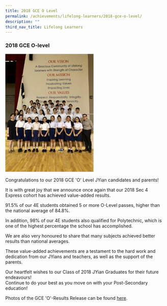 ```yaml
---
title: 2018 GCE O Level
permalink: /achievements/lifelong-learners/2018-gce-o-level/
description: ""
third_nav_title: Lifelong Learners
---
```

### **2018 GCE O-level**
<img src="/images/2018%20o%20level.jpg" style="width:55%">

Congratulations to our 2018 GCE 'O' Level JYian candidates and parents!

It is with great joy that we announce once again that our 2018 Sec 4 Express cohort has achieved value-added results.
 
91.5% of our 4E students obtained 5 or more O-Level passes, higher than the national average of 84.8%.

In addition, 98% of our 4E students also qualified for Polytechnic, which is one of the highest percentage the school has accomplished.

We are also very honoured to share that many subjects achieved better results than national averages.

These value-added achievements are a testament to the hard work and dedication from our JYians and teachers, as well as the support of the parents.

Our heartfelt wishes to our Class of 2018 JYian Graduates for their future endeavours!  
Continue to do your best as you move on with your Post-Secondary education!

Photos of the GCE 'O'-Results Release can be found&nbsp;[here](https://www.flickr.com/photos/106251112@N04/albums/72157705700681345).